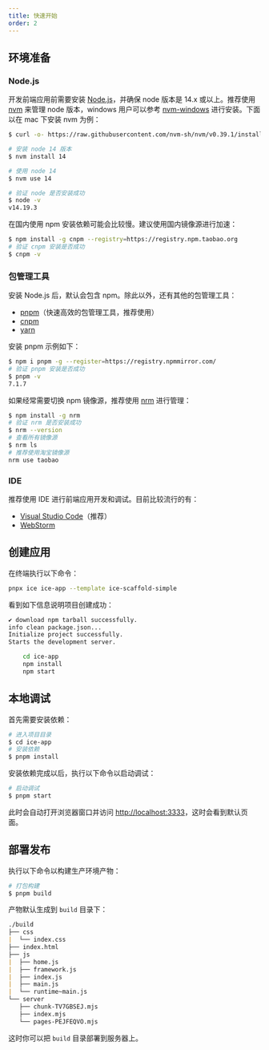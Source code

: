 ```yaml
---
title: 快速开始
order: 2
---
```


## 环境准备

### Node.js

开发前端应用前需要安装 [Node.js](https://nodejs.org)，并确保 node 版本是 14.x 或以上。推荐使用 [nvm](https://github.com/nvm-sh/nvm) 来管理 node 版本，windows 用户可以参考 [nvm-windows](https://github.com/coreybutler/nvm-windows) 进行安装。下面以在 mac 下安装 nvm 为例：

```bash
$ curl -o- https://raw.githubusercontent.com/nvm-sh/nvm/v0.39.1/install.sh | bash

# 安装 node 14 版本
$ nvm install 14

# 使用 node 14
$ nvm use 14

# 验证 node 是否安装成功
$ node -v
v14.19.3
```

在国内使用 npm 安装依赖可能会比较慢。建议使用国内镜像源进行加速：

```bash
$ npm install -g cnpm --registry=https://registry.npm.taobao.org
# 验证 cnpm 安装是否成功
$ cnpm -v
```

### 包管理工具

安装 Node.js 后，默认会包含 npm。除此以外，还有其他的包管理工具：

- [pnpm](https://pnpm.io/)（快速高效的包管理工具，推荐使用）
- [cnpm](https://www.npmjs.com/package/cnpm)
- [yarn](https://yarnpkg.com/)

安装 pnpm 示例如下：

```bash
$ npm i pnpm -g --register=https://registry.npmmirror.com/
# 验证 pnpm 安装是否成功
$ pnpm -v
7.1.7
```

如果经常需要切换 npm 镜像源，推荐使用 [nrm](https://github.com/Pana/nrm) 进行管理：

```bash
$ npm install -g nrm
# 验证 nrm 是否安装成功
$ nrm --version
# 查看所有镜像源
$ nrm ls
# 推荐使用淘宝镜像源
nrm use taobao
```

### IDE

推荐使用 IDE 进行前端应用开发和调试。目前比较流行的有：

- [Visual Studio Code](https://code.visualstudio.com/)（推荐）
- [WebStorm](https://www.jetbrains.com/webstorm/)

## 创建应用

在终端执行以下命令：

```bash
pnpx ice ice-app --template ice-scaffold-simple
```

看到如下信息说明项目创建成功：

```bash
✔ download npm tarball successfully.
info clean package.json...
Initialize project successfully.
Starts the development server.

    cd ice-app
    npm install
    npm start
```

## 本地调试

首先需要安装依赖：

```bash
# 进入项目目录
$ cd ice-app
# 安装依赖
$ pnpm install
```

安装依赖完成以后，执行以下命令以启动调试：

```bash
# 启动调试
$ pnpm start
```

此时会自动打开浏览器窗口并访问 <http://localhost:3333>，这时会看到默认页面。

## 部署发布

执行以下命令以构建生产环境产物：

```bash
# 打包构建
$ pnpm build
```

产物默认生成到 `build` 目录下：

```markdown
./build
├── css
|  └── index.css
├── index.html
├── js
|  ├── home.js
|  ├── framework.js
|  ├── index.js
|  ├── main.js
|  └── runtime~main.js
└── server
   ├── chunk-TV7GBSEJ.mjs
   ├── index.mjs
   └── pages-PEJFEQVO.mjs
```

这时你可以把 `build` 目录部署到服务器上。
